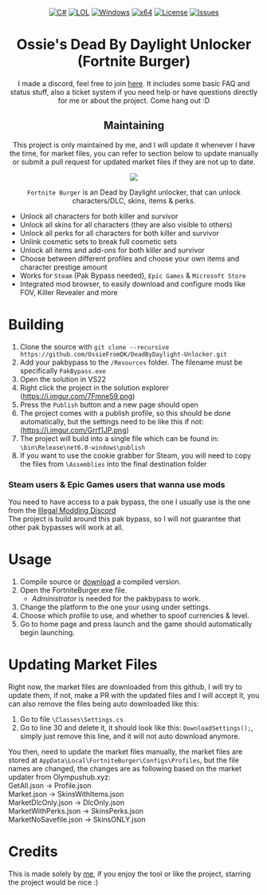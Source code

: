 <div align="center">

   [![C#](https://img.shields.io/badge/Language-C%23-%23f34b7d.svg?style=plastic)](https://en.wikipedia.org/wiki/C_Sharp_(programming_language))
   [![LOL](https://img.shields.io/badge/Game-Dead%20by%20Daylight-445fa5.svg?style=plastic)](https://deadbydaylight.com)
   [![Windows](https://img.shields.io/badge/Platform-Windows-0078d7.svg?style=plastic)](https://en.wikipedia.org/wiki/Microsoft_Windows)
   [![x64](https://img.shields.io/badge/Arch-x64-red.svg?style=plastic)](https://en.wikipedia.org/wiki/X86-64)
   [![License](https://img.shields.io/github/license/OssieFromDK/DeadByDaylight-Unlocker.svg?style=plastic)](LICENSE)
   [![Issues](https://img.shields.io/github/issues/OssieFromDK/DeadByDaylight-Unlocker.svg?style=plastic)](https://github.com/OssieFromDK/DeadByDaylight-Unlocker/issues)

   # **Ossie's Dead By Daylight Unlocker (Fortnite Burger)**
   
   I made a discord, feel free to join [here](https://discord.gg/ySsrsYdGwx). It includes some basic FAQ and status stuff, also a ticket system if you need help or have questions directly for me or about the project. Come hang out :D 

   ## Maintaining
   This project is only maintained by me, and I will update it whenever I have the time, for market files, you can refer to section below to update manually or submit a pull request for updated market files if they are not up to date.

   <img src="https://user-images.githubusercontent.com/50819244/274572040-e1bf88ae-9634-4b3d-a788-c52c92628206.jpg">

   `Fortnite Burger` is an Dead by Daylight unlocker, that can unlock characters/DLC, skins, items & perks.
</div>

- Unlock all characters for both killer and survivor
- Unlock all skins for all characters (they are also visible to others)
- Unlock all perks for all characters for both killer and survivor
- Unlink cosmetic sets to break full cosmetic sets
- Unlock all items and add-ons for both killer and survivor
- Choose between different profiles and choose your own items and character prestige amount
- Works for `Steam` (Pak Bypass needed), `Epic Games` & `Microsoft Store`
- Integrated mod browser, to easily download and configure mods like FOV, Killer Revealer and more

# Building
   1. Clone the source with `git clone --recursive https://github.com/OssieFromDK/DeadByDaylight-Unlocker.git`
   2. Add your pakbypass to the `/Resources` folder. The filename must be specifically `PakBypass.exe`
   3. Open the solution in VS22
   4. Right click the project in the solution explorer (https://i.imgur.com/7Fmne59.png)
   5. Press the `Publish` button and a new page should open
   6. The project comes with a publish profile, so this should be done automatically, but the settings need to be like this if not: (https://i.imgur.com/Grrf1JP.png)
   7. The project will build into a single file which can be found in: `\bin\Release\net6.0-windows\publish`
   8. If you want to use the cookie grabber for Steam, you will need to copy the files from `\Assemblies` into the final destination folder
    
### Steam users & Epic Games users that wanna use mods
You need to have access to a pak bypass, the one I usually use is the one from the  <a href="https://discord.gg/illegalmodding">Illegal Modding Discord</a> <br>
The project is build around this pak bypass, so I will not guarantee that other pak bypasses will work at all.

# Usage
   1. Compile source or <a href="https://github.com/OssieFromDK/DeadByDaylight-Unlocker/releases/latest">download</a> a compiled version.
   2. Open the FortniteBurger.exe file.
      - *Administrator* is needed for the pakbypass to work.
   3. Change the platform to the one your using under settings.
   4. Choose which profile to use, and whether to spoof currencies & level.
   5. Go to home page and press launch and the game should automatically begin launching.

# Updating Market Files
Right now, the market files are downloaded from this github, I will try to update them, if not, make a PR with the updated files and I will accept it, you can also remove the files being auto downloaded like this: <br>
1. Go to file `\Classes\Settings.cs`
2. Go to line 30 and delete it, it should look like this: `DownloadSettings();`, simply just remove this line, and it will not auto download anymore.

You then, need to update the market files manually, the market files are stored at `AppData\Local\FortniteBurger\Configs\Profiles`, but the file names are changed, the changes are as following based on the market updater from Olympushub.xyz: <br>
GetAll.json -> Profile.json <br>
Market.json -> SkinsWithItems.json <br>
MarketDlcOnly.json -> DlcOnly.json <br>
MarketWithPerks.json -> SkinsPerks.json <br>
MarketNoSavefile.json -> SkinsONLY.json <br>

# Credits
   This is made solely by <a href="https://github.com/OssieFromDK">me</a>, if you enjoy the tool or like the project, starring the project would be nice :)

